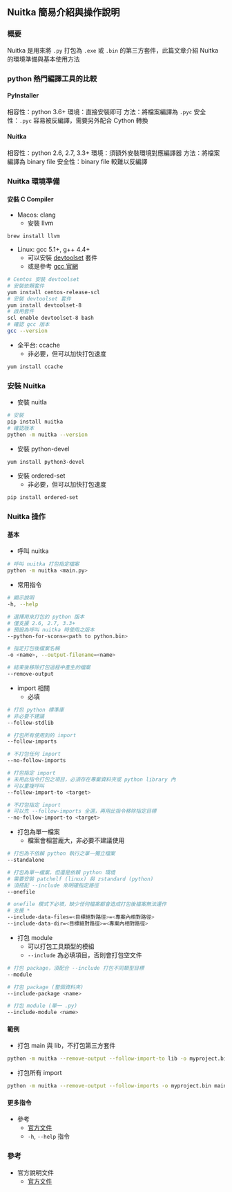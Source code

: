## Nuitka 簡易介紹與操作說明
### 概要
Nuitka 是用來將 `.py` 打包為 `.exe` 或 `.bin` 的第三方套件，此篇文章介紹 Nuitka 的環境準備與基本使用方法

### python 熱門編譯工具的比較

#### PyInstaller
相容性：python 3.6+
環境：直接安裝即可
方法：將檔案編譯為 `.pyc`
安全性：`.pyc` 容易被反編譯，需要另外配合 Cython 轉換

#### Nuitka
相容性：python 2.6, 2.7, 3.3+
環境：須額外安裝環境對應編譯器
方法：將檔案編譯為 binary file
安全性：binary file 較難以反編譯

### Nuitka 環境準備

#### 安裝 C Compiler

- Macos: clang
    - 安裝 llvm

```sh
brew install llvm
```

- Linux: gcc 5.1+, g++ 4.4+
    - 可以安裝 [devtoolset][devtoolset] 套件
    - 或是參考 [gcc 官網][gcc]

```sh
# Centos 安裝 devtoolset
# 安裝依賴套件
yum install centos-release-scl
# 安裝 devtoolset 套件
yum install devtoolset-8
# 啟用套件
scl enable devtoolset-8 bash
# 確認 gcc 版本
gcc --version
```

- 全平台: ccache
    - 非必要，但可以加快打包速度

```sh
yum install ccache
```

### 安裝 Nuitka

- 安裝 nuitla

```sh
# 安裝
pip install nuitka
# 確認版本
python -m nuitka --version
```

- 安裝 python-devel

```sh
yum install python3-devel
```

- 安裝 ordered-set
    - 非必要，但可以加快打包速度

```sh
pip install ordered-set
```

### Nuitka 操作

#### 基本

- 呼叫 nuitka
```sh
# 呼叫 nuitka 打包指定檔案
python -m nuitka <main.py>
```

- 常用指令

```sh
# 顯示說明
-h, --help

# 選擇用來打包的 python 版本
# 僅支援 2.6, 2.7, 3.3+
# 預設為呼叫 nuitka 時使用之版本
--python-for-scons=<path to python.bin>

# 指定打包後檔案名稱
-o <name>, --output-filename=<name>

# 結束後移除打包過程中產生的檔案
--remove-output 
```

- import 相關
    - 必填
```sh
# 打包 python 標準庫
# 非必要不建議
--follow-stdlib

# 打包所有使用到的 import
--follow-imports

# 不打包任何 import
--no-follow-imports

# 打包指定 import
# 未用此指令打包之項目，必須存在專案資料夾或 python library 內
# 可以重複呼叫
--follow-import-to <target>

# 不打包指定 import
# 可以先 --follow-imports 全選，再用此指令移除指定目標
--no-follow-import-to <target>
```

- 打包為單一檔案
    - 檔案會相當龐大，非必要不建議使用

```sh
# 打包為不依賴 python 執行之單一獨立檔案
--standalone

# 打包為單一檔案，但還是依賴 python 環境
# 需要安裝 patchelf (linux) 與 zstandard (python)
# 須搭配 --include 來明確指定路徑
--onefile

# onefile 模式下必填，缺少任何檔案都會造成打包後檔案無法運作
# 支援 *
--include-data-files=<目標絕對路徑>=<專案內相對路徑>
--include-data-dir=<目標絕對路徑>=<專案內相對路徑>
```

- 打包 module
    - 可以打包工具類型的模組
    - `--include` 為必填項目，否則會打包空文件
```sh
# 打包 package，須配合 --include 打包不同類型目標
--module

# 打包 package (整個資料夾)
--include-package <name>

# 打包 module (單一 .py)
--include-module <name>
```

#### 範例

- 打包 main 與 lib，不打包第三方套件
```sh
python -m nuitka --remove-output --follow-import-to lib -o myproject.bin main.py
```

- 打包所有 import
```sh
python -m nuitka --remove-output --follow-imports -o myproject.bin main.py
```

#### 更多指令
- 參考
    - [官方文件][nuitka]
    - `-h`, `--help` 指令


### 參考
- 官方說明文件
    - [官方文件][nuitka]

[devtoolset]: https://www.softwarecollections.org/en/scls/rhscl/devtoolset-8/
[gcc]: https://gcc.gnu.org/mirrors.html
[nuitka]: https://nuitka.net/doc/user-manual.html#